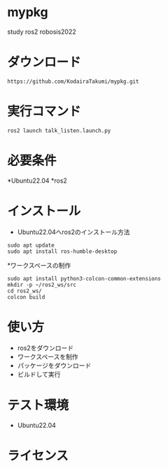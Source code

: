 # mypkg
study ros2 robosis2022

# ダウンロード
```
https://github.com/KodairaTakumi/mypkg.git
```

# 実行コマンド
```
ros2 launch talk_listen.launch.py
```

# 必要条件
*Ubuntu22.04
*ros2
# インストール
* Ubuntu22.04へros2のインストール方法
```
sudo apt update
sudo apt install ros-humble-desktop
```
*ワークスペースの制作
```
sudo apt install python3-colcon-common-extensions
mkdir -p ~/ros2_ws/src
cd ros2_ws/
colcon build
```
# 使い方
 * ros2をダウンロード
 * ワークスペースを制作
 * パッケージをダウンロード
 * ビルドして実行
# テスト環境
* Ubuntu22.04
# ライセンス
